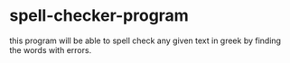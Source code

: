 # spell-checker-program

this program will be able to spell check any given text in greek by finding the words with errors.

